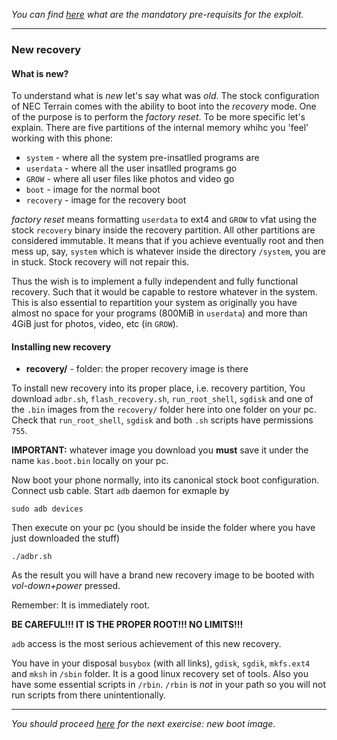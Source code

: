 *You can find [here](exploit-pre.md) what are the mandatory pre-requisits for the exploit.*

---

### New recovery

#### What is new?

To understand what is *new* let's say what was *old*. The stock configuration of NEC Terrain comes with the ability to boot into the *recovery* mode. One of the purpose is to perform the *factory reset*. To be more specific let's explain. There are five partitions of the internal memory whihc you 'feel' working with this phone:
* `system` - where all the system pre-insatlled programs are
* `userdata` - where all the user insatlled programs go
* `GROW` - where all user files like photos and video go
* `boot` - image for the normal boot
* `recovery` - image for the recovery boot

*factory reset* means formatting `userdata` to ext4 and `GROW` to vfat using the stock `recovery` binary inside the recovery partition. All other partitions are considered immutable. It means that if you achieve eventually root and then mess up, say, `system` which is whatever inside the directory `/system`, you are in stuck. Stock recovery will not repair this.

Thus the wish is to implement a fully independent and fully functional recovery. Such that it would be capable to restore whatever in the system. This is also essential to repartition your system as originally you have almost no space for your programs (800MiB in `userdata`) and more than 4GiB just for photos, video, etc (in `GROW`).

#### Installing new recovery

* **recovery/** - folder: the proper recovery image is there

To install new recovery into its proper place, i.e. recovery partition, You download `adbr.sh`, `flash_recovery.sh`, `run_root_shell`, `sgdisk` and one of the `.bin` images from the `recovery/` folder here into one folder on your pc. Check that `run_root_shell`, `sgdisk` and both `.sh` scripts have permissions `755`.

**IMPORTANT:** whatever image you download you **must** save it under the name `kas.boot.bin` locally on your pc.

Now boot your phone normally, into its canonical stock boot configuration. Connect usb cable. Start `adb` daemon for exmaple by
```
sudo adb devices
```
Then execute on your pc (you should be inside the folder where you have just downloaded the stuff)
```
./adbr.sh
```
As the result you will have a brand new recovery image to be booted with *vol-down+power* pressed.

Remember: It is immediately root.

**BE CAREFUL!!! IT IS THE PROPER ROOT!!! NO LIMITS!!!**

`adb` access is the most serious achievement of this new recovery.

You have in your disposal `busybox` (with all links), `gdisk`, `sgdik`, `mkfs.ext4` and `mksh` in `/sbin` folder. It is a good linux recovery set of tools. Also you have
some essential scripts in `/rbin`.
`/rbin` is *not* in your path so you will not run scripts from there unintentionally.

---

*You should proceed [here](boot-howto.md) for the next exercise: new boot image.*
